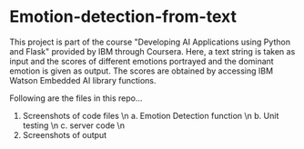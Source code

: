 # Emotion-detection-from-text

This project is part of the course "Developing AI Applications using Python and Flask" provided by IBM through Coursera. Here, a text string is taken as input and the scores of different emotions portrayed and the dominant emotion is given as output. The scores are obtained by accessing IBM Watson Embedded AI library functions. 

Following are the files in this repo...
1. Screenshots of code files \n
   a. Emotion Detection function \n
   b. Unit testing \n
   c. server code \n
2. Screenshots of output
